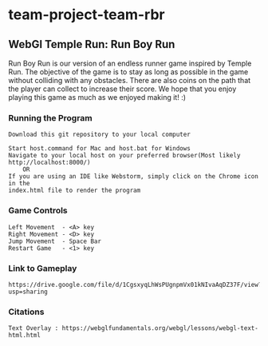 # team-project-team-rbr

## WebGl Temple Run: Run Boy Run

Run Boy Run is our version of an endless runner game inspired by Temple Run. 
The objective of the game is to stay as long as possible in the game without colliding 
with any obstacles. There are also coins on the path that the player can collect to increase their
score. We hope that you enjoy playing this game as much as we enjoyed making it! :)

### Running the Program 
    Download this git repository to your local computer
    
    Start host.command for Mac and host.bat for Windows
    Navigate to your local host on your preferred browser(Most likely http://localhost:8000/)
        OR
    If you are using an IDE like Webstorm, simply click on the Chrome icon in the
    index.html file to render the program
  
### Game Controls
    Left Movement  - <A> key
    Right Movement - <D> key
    Jump Movement  - Space Bar
    Restart Game   - <1> key

### Link to Gameplay
    https://drive.google.com/file/d/1CgsxyqLhWsPUgnpmVx01kNIvaAqDZ37F/view?usp=sharing
    
    
### Citations 
    Text Overlay : https://webglfundamentals.org/webgl/lessons/webgl-text-html.html
    
    

